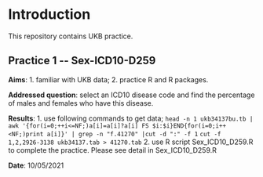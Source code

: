 Introduction
======
This repository contains UKB practice.

Practice 1 -- Sex-ICD10-D259
-------
**Aims**: 1. familiar with UKB data;
          2. practice R and R packages.

**Addressed question**: select an ICD10 disease code and find the percentage of males and females who have this disease.

**Results**: 1. use following commands to get data;
      `head -n 1 ukb34137bu.tb | awk '{for(i=0;++i<=NF;)a[i]=a[i]?a[i] FS $i:$i}END{for(i=0;i++<NF;)print a[i]}' | grep -n "f.41270" |cut -d ":" -f 1` 
      `cut -f 1,2,2926-3138 ukb34137.tab > 41270.tab`
             2. use R script Sex_ICD10_D259.R to complete the practice. Please see detail in Sex_ICD10_D259.R

**Date**: 10/05/2021 

